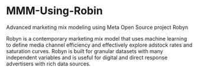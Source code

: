# MMM-Using-Robin
Advanced marketing mix modeling using Meta Open Source project Robyn

Robyn is a contemporary marketing mix model that uses machine learning to define media channel efficiency and effectively explore adstock rates and saturation curves. 
Robyn is built for granular datasets with many independent variables and is useful for digital and direct response advertisers with rich data sources.

